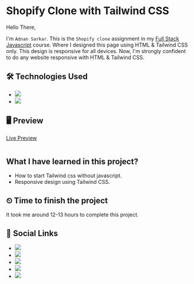 # Shopify Clone with Tailwind CSS 

Hello There,

I'm `Adnan Sarkar`. This is the `Shopify clone` assignment in my [Full Stack Javascript](https://ineuron.ai/course/Full-Stack-Javascript-Web-Developer) course. Where I designed this page using HTML & Tailwind CSS only. This design is responsive for all devices. Now, I'm strongly confident to do any website responsive with HTML & Tailwind CSS.
## 🛠 Technologies Used
- ![](https://img.shields.io/badge/HTML5-E34F26?style=for-the-badge&logo=html5&logoColor=white)
- ![](https://img.shields.io/badge/Tailwind_CSS-38B2AC?style=for-the-badge&logo=tailwind-css&logoColor=white)

## 🖥 Preview
[Live Preview]()

![]()

##  What I have learned in this project?
- How to start Tailwind css without javascript.
- Responsive design using Tailwind CSS.

## ⏲ Time to finish the project
It took me around 12-13 hours to complete this project.

## 📢 Social Links
- [![](https://img.shields.io/badge/LinkedIn-0077B5?style=for-the-badge&logo=linkedin&logoColor=white)](https://www.linkedin.com/in/adnan-sarkar-8b54341a0/)
- [![](https://img.shields.io/badge/Twitter-1DA1F2?style=for-the-badge&logo=twitter&logoColor=white)](https://twitter.com/AdnanSarkar14)
- [![](https://img.shields.io/badge/Facebook-1877F2?style=for-the-badge&logo=facebook&logoColor=white)](https://www.facebook.com/adnansarkaraduvai/)
- [![](	https://img.shields.io/badge/Instagram-E4405F?style=for-the-badge&logo=instagram&logoColor=white)](https://www.instagram.com/_a_d_u_v_a_i_/)
- [![](https://img.shields.io/badge/Hashnode-2962FF?style=for-the-badge&logo=hashnode&logoColor=white)](https://adnansarkar.hashnode.dev/)